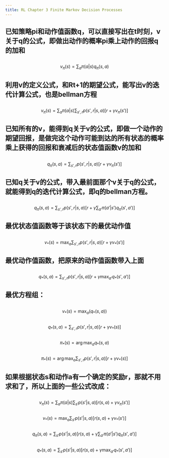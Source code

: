 ```yaml
---
title: RL Chapter 3 Finite Markov Decision Processes
---
```


## 已知策略pi和动作值函数q，可以直接写出在t时刻，v关于q的公式，即做出动作的概率pi乘上动作的回报q的加和
##
$$v_\pi(s) = \sum_a\pi(a|s)q_\pi(s,a)$$
## 利用v的定义公式，和Rt+1的期望公式，能写出v的迭代计算公式，也是bellman方程
##
$$v_\pi(s) = \sum_a\pi(a|s)\sum_{s',r}p(s',r|s,a)[r+\gamma v_\pi(s')]$$
## 已知所有的v，能得到q关于v的公式，即做一个动作的期望回报，是做完这个动作可能到达的所有状态的概率乘上获得的回报和衰减后的状态值函数v的加和
##
$$q_\pi(s,a) = \sum_{s',r}p(s',r|s,a)[r+\gamma v_\pi(s')]$$
## 已知q关于v的公式，带入最前面那个v关于q的公式，就能得到q的迭代计算公式，即q的bellman方程。
##
$$q_\pi(s,a) = \sum_{s',r}p(s',r|s,a)[r+\gamma \sum_{a'}\pi(a'|s')q_\pi(s',a')]$$
## 最优状态值函数等于该状态下的最优动作值
##
$$v_*(s) = \max_a\sum_{s',r}p(s',r|s,a)[r+\gamma v_*(s')]$$
## 最优动作值函数，把原来的动作值函数带入上面
##
$$q_*(s,a) = \sum_{s',r}p(s',r|s,a)[r+\gamma \max_{a'} q_*(s',a')]$$
## 最优方程组：
##
$$v_*(s) = \max_a(q_*(s,a))$$
##
$$q_*(s,a) = \sum_{s',r}p(s',r|s,a)[r+\gamma v_*(s)]$$
##
$$\pi_*(s) = \arg \max_a q_*(s,a)$$
##
$$\pi_*(s) = \arg \max_a \sum_{s',r}p(s',r|s,a)[r+\gamma v_*(s)]$$
## 如果根据状态s和动作a有一个确定的奖励r，那就不用求和了，所以上面的一些公式改成：
##
$$v_\pi(s) = \sum_a\pi(a|s)\sum_{s'}p(s'|s,a)[r(s,a)+\gamma v_\pi(s')]$$
##
$$v_*(s) = \max_a\sum_{s'}p(s'|s,a)[r(s,a)+\gamma v_*(s')]$$
##
$$q_\pi(s,a) = \sum_{s'}p(s'|s,a)[r(s,a)+\gamma \sum_{a'}\pi(a'|s')q_\pi(s',a')]$$
##
$$q_*(s,a) = \sum_{s'}p(s'|s,a)[r(s,a)+\gamma \max_{a'} q_*(s',a')]$$
##
